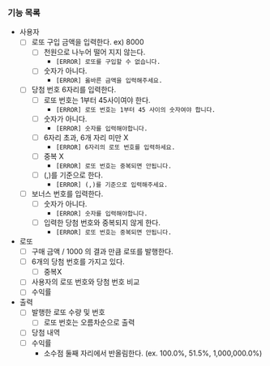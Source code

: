 ### 기능 목록

- 사용자
    - [ ]  로또 구입 금액을 입력한다. ex) 8000
        - [ ]  천원으로 나누어 떨어 지지 않는다.
            - `[ERROR] 로또를 구입할 수 없습니다.`
        - [ ]  숫자가 아니다.
            - `[ERROR] 옳바른 금액을 입력해주세요.`
    - [ ]  당첨 번호 6자리를 입력한다.
        - [ ]  로또 번호는 1부터 45사이여야 한다.
            - `[ERROR] 로또 번호는 1부터 45 사이의 숫자여야 합니다.`
        - [ ]  숫자가 아니다.
            - `[ERROR] 숫자를 입력해야합니다.`
        - [ ]  6자리 초과, 6개 자리 미만 X
            - `[ERROR] 6자리의 로또 번호를 입력하세요.`
        - [ ]  중복 X
            - `[ERROR] 로또 번호는 중복되면 안됩니다.`
        - [ ]  (,)를 기준으로 한다.
            - `[ERROR] (,)를 기준으로 입력해주세요.`
    - [ ]  보너스 번호를 입력한다.
        - [ ]  숫자가 아니다.
            - `[ERROR] 숫자를 입력해야합니다.`
        - [ ]  입력한 당첨 번호와 중복되지 않게 한다.
            - `[ERROR] 로또 번호는 중복되면 안됩니다.`
- 로또
    - [ ]  구매 금액 / 1000 의 결과 만큼 로또를 발행한다.
    - [ ]  6개의 당첨 번호를 가지고 있다.
        - [ ]  중복X
    - [ ]  사용자의 로또 번호와 당첨 번호 비교
    - [ ]  수익률
- 출력
    - [ ]  발행한 로또 수량 및 번호
        - [ ] 로또 번호는 오름차순으로 출력
    - [ ]  당첨 내역
    - [ ]  수익률
        - 소수점 둘째 자리에서 반올림한다. (ex. 100.0%, 51.5%, 1,000,000.0%)